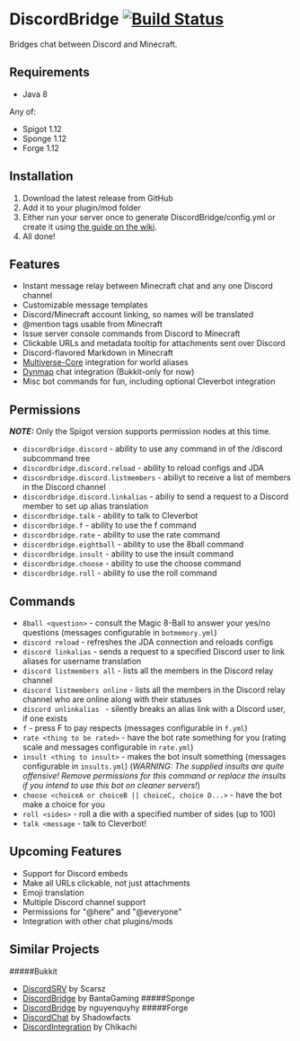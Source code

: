 # DiscordBridge [![Build Status](https://travis-ci.org/the-obsidian/DiscordBridge.svg?branch=master)](https://travis-ci.org/the-obsidian/DiscordBridge)

Bridges chat between Discord and Minecraft.

## Requirements

* Java 8

Any of:
* Spigot 1.12
* Sponge 1.12
* Forge 1.12

## Installation

1. Download the latest release from GitHub
2. Add it to your plugin/mod folder
3. Either run your server once to generate DiscordBridge/config.yml or create it using [the guide on the wiki](https://github.com/the-obsidian/DiscordBridge/wiki/Configuration).
4. All done!

## Features

* Instant message relay between Minecraft chat and any one Discord channel
* Customizable message templates
* Discord/Minecraft account linking, so names will be translated
* @mention tags usable from Minecraft
* Issue server console commands from Discord to Minecraft
* Clickable URLs and metadata tooltip for attachments sent over Discord
* Discord-flavored Markdown in Minecraft
* [Multiverse-Core](https://www.spigotmc.org/resources/multiverse-core.390/) integration for world aliases
* [Dynmap](https://www.spigotmc.org/resources/dynmap.274/) chat integration (Bukkit-only for now)
* Misc bot commands for fun, including optional Cleverbot integration

## Permissions

***NOTE:*** Only the Spigot version supports permission nodes at this time.

- `discordbridge.discord` - ability to use any command in of the /discord subcommand tree
- `discordbridge.discord.reload` - ability to reload configs and JDA
- `discordbridge.discord.listmembers` - abiliyt to receive a list of members in the Discord channel
- `discordbridge.discord.linkalias` - abiliy to send a request to a Discord member to set up alias translation
- `discordbridge.talk` - ability to talk to Cleverbot
- `discordbridge.f` - ability to use the f command
- `discordbridge.rate` - ability to use the rate command
- `discordbridge.eightball` - ability to use the 8ball command
- `discordbridge.insult` - ability to use the insult command
- `discordbridge.choose` - ability to use the choose command
- `discordbridge.roll` - ability to use the roll command

## Commands

- `8ball <question>` - consult the Magic 8-Ball to answer your yes/no questions (messages configurable in `botmemory.yml`)
- `discord reload` - refreshes the JDA connection and reloads configs
- `discord linkalias` - sends a request to a specified Discord user to link aliases for username translation
- `discord listmembers all` - lists all the members in the Discord relay channel
- `discord listmembers online` - lists all the members in the Discord relay channel who are online along with their statuses
- `discord unlinkalias ` - silently breaks an alias link with a Discord user, if one exists
- `f` - press F to pay respects (messages configurable in `f.yml`)
- `rate <thing to be rated>` - have the bot rate something for you (rating scale and messages configurable in `rate.yml`)
- `insult <thing to insult>` - makes the bot insult something (messages configurable in `insults.yml`) (*WARNING: The supplied insults are quite offensive! Remove permissions for this command or replace the insults if you intend to use this bot on cleaner servers!*)
- `choose <choiceA or choiceB || choiceC, choice D...>` - have the bot make a choice for you
- `roll <sides>` - roll a die with a specified number of sides (up to 100)
- `talk <message` - talk to Cleverbot!

## Upcoming Features

* Support for Discord embeds
* Make all URLs clickable, not just attachments
* Emoji translation
* Multiple Discord channel support
* Permissions for "@here" and "@everyone"
* Integration with other chat plugins/mods

## Similar Projects

#####Bukkit
* [DiscordSRV](https://github.com/Scarsz/DiscordSRV) by Scarsz
* [DiscordBridge](https://github.com/BantaGaming/DiscordBridge) by BantaGaming
#####Sponge
* [DiscordBridge](https://github.com/nguyenquyhy/DiscordBridge) by nguyenquyhy
#####Forge
* [DiscordChat](https://github.com/shadowfacts/DiscordChat) by Shadowfacts
* [DiscordIntegration](https://github.com/Chikachi/DiscordIntegration) by Chikachi
